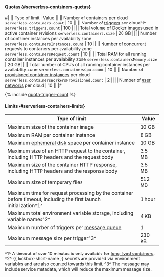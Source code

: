 #### Quotas {#serverless-containers-quotas}

#|
|| Type of limit | Value ||
|| Number of containers per cloud 
`serverless.containers.count` | 10 ||
|| Number of [triggers](../../serverless-containers/concepts/trigger/) per cloud^1^ 
`serverless.triggers.count` | 100 ||
|| Total volume of Docker images used in active container revisions 
`serverless.containers.size` | 20 GB ||
|| Number of container instances per availability zone 
`serverless.containersInstances.count` | 10 ||
|| Number of concurrent requests to containers per availability zone 
`serverless.containersRequest.count` | 10 ||
|| Total RAM for all running container instances per availability zone 
`serverless.containersMemory.size` | 20 GB ||
|| Total number of CPUs of all running container instances per availability zone 
`serverless.containersCpu.count` | 10 ||
|| Number of [provisioned container instances](../../serverless-containers/concepts/container.md#provisioned-instances) per cloud 
`serverless.containersWorkersProvisioned.count` | 2 ||
|| Number of [user networks](../../serverless-containers/concepts/networking.md#user-network) per cloud | 10 ||
|#

{% include [quota-trigger-count](../quota-trigger-count.md) %}

#### Limits {#serverless-containers-limits}

Type of limit | Value
----- | -----
Maximum size of the container image | 10 GB
Maximum RAM per container instance | 8 GB
Maximum [ephemeral disk](../../serverless-containers/concepts/mounting.md#mount-ephemeral-storage) space per container instance | 10 GB 
Maximum size of an HTTP request to the container, including HTTP headers and the request body | 3.5 MB
Maximum size of the container HTTP response, including HTTP headers and the response body | 3.5 MB
Maximum size of temporary files | 512 MB
Maximum time for request processing by the container before timeout, including the first launch initialization^1^ | 1 hour
Maximum total environment variable storage, including variable names^2^ | 4 KB
Maximum number of triggers per [message queue](../../message-queue/concepts/queue.md) | 1
Maximum message size per trigger^3^ | 230 KB

^1^ A timeout of over 10 minutes is only available for [long-lived containers](../../serverless-containers/concepts/long-lived-containers.md).
^2^ {{ lockbox-short-name }} secrets are provided via environment variables and are also counted towards this limit.
^3^ The message may include service metadata, which will reduce the maximum message size.